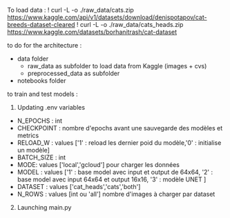 To load data :
! curl -L -o ./raw_data/cats.zip\
  https://www.kaggle.com/api/v1/datasets/download/denispotapov/cat-breeds-dataset-cleared
! curl -L -o ./raw_data/cats_heads.zip\
  https://www.kaggle.com/datasets/borhanitrash/cat-dataset

to do for the architecture :
  - data folder
    - raw_data as subfolder to load data from Kaggle (images + cvs)
    - preprocessed_data as subfolder
  - notebooks folder

to train and test models :
1. Updating .env variables
  - N_EPOCHS : int
  - CHECKPOINT : nombre d'epochs avant une sauvegarde des modèles et metrics
  - RELOAD_W : values ['1' : reload les dernier poid du modèle,'0' : initialise un modèle]
  - BATCH_SIZE : int
  - MODE: values ['local','gcloud'] pour charger les données
  - MODEL : values ['1' : base model avec input et output de 64x64,
                    '2' : base model avec input 64x64 et output 16x16,
                    '3' : modèle UNET ]
  - DATASET : values ['cat_heads','cats','both']
  - N_ROWS : values [int ou 'all'] nombre d'images à charger par dataset

2. Launching main.py
